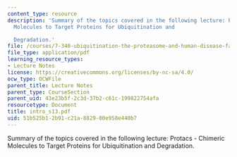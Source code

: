 ```yaml
---
content_type: resource
description: 'Summary of the topics covered in the following lecture: Protacs - Chimeric
  Molecules to Target Proteins for Ubiquitination and

  Degradation.'
file: /courses/7-340-ubiquitination-the-proteasome-and-human-disease-fall-2004/51b525b12b91c21a882900e958e440b7_intro_s13.pdf
file_type: application/pdf
learning_resource_types:
- Lecture Notes
license: https://creativecommons.org/licenses/by-nc-sa/4.0/
ocw_type: OCWFile
parent_title: Lecture Notes
parent_type: CourseSection
parent_uid: 43e23b5f-2c3d-37b2-c61c-199822754afa
resourcetype: Document
title: intro_s13.pdf
uid: 51b525b1-2b91-c21a-8829-00e958e440b7
---
```

Summary of the topics covered in the following lecture: Protacs - Chimeric Molecules to Target Proteins for Ubiquitination and
Degradation.